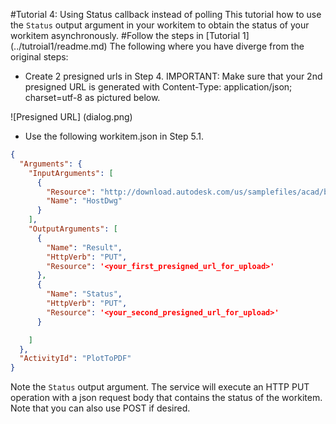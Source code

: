#Tutorial 4: Using Status callback instead of polling
This tutorial how to use the `Status` output argument in your workitem to obtain the status of your workitem asynchronously.
#Follow the steps in [Tutorial 1] (../tutroial1/readme.md)
The following where you have diverge from the original steps:
+ Create 2 presigned urls in Step 4. IMPORTANT: Make sure that your 2nd presigned URL is generated with Content-Type: application/json; charset=utf-8 as pictured below.

![Presigned URL] (dialog.png)
+ Use the following workitem.json in Step 5.1.

```JSON
{
  "Arguments": {
    "InputArguments": [
      {
        "Resource": "http://download.autodesk.com/us/samplefiles/acad/blocks_and_tables_-_imperial.dwg",
        "Name": "HostDwg"
      }
    ],
    "OutputArguments": [
      {
        "Name": "Result",
        "HttpVerb": "PUT",
        "Resource": '<your_first_presigned_url_for_upload>'
      },
      {
        "Name": "Status",
        "HttpVerb": "PUT",
        "Resource": '<your_second_presigned_url_for_upload>'
      }

    ]
  },
  "ActivityId": "PlotToPDF"
}
```
Note the `Status` output argument. The service will execute an HTTP PUT operation with a json request body that contains the status of the workitem. Note that you can also use POST if desired.

